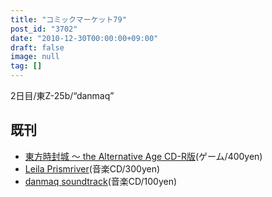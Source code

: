 ```yaml
---
title: "コミックマーケット79"
post_id: "3702"
date: "2010-12-30T00:00:00+09:00"
draft: false
image: null
tag: []
---
```



2日目/東Z-25b/“danmaq”

## 既刊



  * [東方時封城 ～ the Alternative Age CD-R版](/!/thA/)(ゲーム/400yen)
  * [Leila Prismriver](/!/leila/)(音楽CD/300yen)
  * [danmaq soundtrack](/!/dst/)(音楽CD/100yen)
